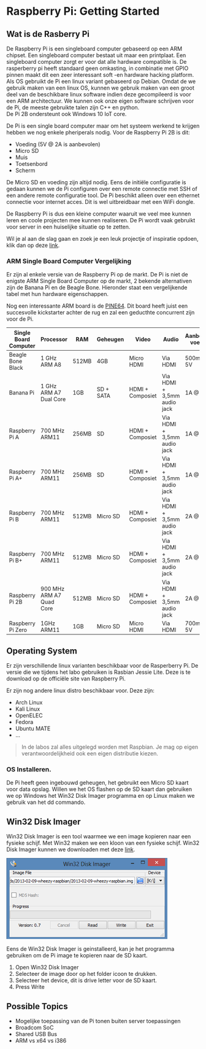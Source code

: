 # Raspberry Pi: Getting Started
## Wat is de Rasberry Pi

De Raspberry Pi is een singleboard computer gebaseerd op een ARM chipset. Een
singleboard computer bestaat uit maar een printplaat. Een singleboard computer
zorgt er voor dat alle hardware compatible is. De rasperberry pi heeft
standaard geen omkasting, in combinatie met GPIO pinnen maakt dit een zeer
interessant soft -en hardware hacking platform. Als OS gebruikt de Pi een linux
variant gebaseerd op Debian. Omdat de we gebruik maken van een linux OS, kunnen
we gebruik maken van een groot deel van de beschikbare linux software indien
deze gecompileerd is voor een ARM architectuur. We kunnen ook onze eigen 
software schrijven voor de Pi, de meeste gebruikte talen zijn C++ en python.  
De Pi 2B ondersteunt ook Windows 10 IoT core. 

De Pi is een single board computer maar om het systeem werkend te krijgen 
hebben we nog enkele pheriperals nodig. Voor de Raspberry Pi 2B is dit:
* Voeding (5V @ 2A is aanbevolen)
* Micro SD
* Muis 
* Toetsenbord
* Scherm

De Micro SD en voeding zijn altijd nodig. Eens de initiële configuratie is
gedaan kunnen we de Pi configuren over een remote connectie met SSH of een 
andere remote configuratie tool. De Pi beschikt alleen over een ethernet 
connectie voor internet acces. Dit is wel uitbreidbaar met een WiFi dongle.

De Raspberry Pi is dus een kleine computer waaruit we veel mee kunnen leren en
coole projecten mee kunnen realiseren. De Pi wordt vaak gebruikt voor server in
een huiselijke situatie op te zetten.

Wil je al aan de slag gaan en zoek je een leuk projectje of inspiratie opdoen,
klik dan op deze [link](https://hackaday.io/search?term=Raspberry+PI).


### ARM Single Board Computer Vergelijking
Er zijn al enkele versie van de Raspberry Pi op de markt. De Pi is niet de
enigste ARM Single Board Computer op de markt, 2 bekende alternativen zijn de
Banana Pi en de Beagle Bone. Hieronder staat een vergelijkende tabel met hun
hardware eigenschappen.

Nog een interessante ARM board is de [PINE64](http://pine64.com/). Dit board
heeft juist een succesvolle kickstarter achter de rug en zal een geducthte
concurrent zijn voor de Pi. 

|Single Board Computer   |Processor                |RAM   |Geheugen  |Video            |Audio                       |Aanbevolen voeding |
|---                     |---                      |---   |---       |---              |---                         |---                |
|Beagle Bone Black       |1 GHz ARM A8             |512MB |4GB       |Micro HDMI       |Via HDMI                    |500mA @ 5V         |
|Banana Pi               |1 GHz ARM A7 Dual Core   |1GB   |SD + SATA |HDMI + Composiet |Via HDMI + 3,5mm audio jack |1A @ 5V            |
|Raspberry Pi A          |700 MHz ARM11            |256MB |SD        |HDMI + Composiet |Via HDMI + 3,5mm audio jack |1A @ 5V            |
|Raspberry Pi A+         |700 MHz ARM11            |256MB |SD        |HDMI + Composiet |Via HDMI + 3,5mm audio jack |1A @ 5V            |
|Raspberry Pi B          |700 MHz ARM11            |512MB |Micro SD  |HDMI + Composiet |Via HDMI + 3,5mm audio jack |2A @ 5V            |
|Raspberry Pi B+         |700 MHz ARM11            |512MB |Micro SD  |HDMI + Composiet |Via HDMI + 3,5mm audio jack |2A @ 5V            |
|Raspberry Pi 2B         |900 MHz ARM A7 Quad Core |512MB |Micro SD  |HDMI + Composiet |Via HDMI + 3,5mm audio jack |2A @ 5V            |
|Raspberry Pi Zero       |1GHz ARM11               |1GB   |Micro SD  |Micro HDMI       |Via HDMI                    |700mA @ 5V         |

## Operating System

Er zijn verschillende linux varianten beschikbaar voor de Rasperberry Pi. De
versie die we tijdens het labo gebruiken is Rasbian Jessie Lite.
Deze is te download op de officiële site van Raspberry Pi.

Er zijn nog andere linux distro beschikbaar voor. Deze zijn:
* Arch Linux
* Kali Linux
* OpenELEC
* Fedora 
* Ubuntu MATE
* ...

> In de labos zal alles uitgelegd worden met Raspbian. Je mag op
> eigen verantwoordelijkheid ook een eigen distributie kiezen.

### OS Installeren.
De Pi heeft geen ingebouwd geheugen, het gebruikt een Micro SD kaart voor data
opslag. Willen we het OS flashen op de SD kaart dan gebruiken we op Windows het
Win32 Disk Imager programma en op Linux maken we gebruik van het dd commando.

## Win32 Disk Imager
Win32 Disk Imager is een tool waarmee we een image kopieren naar een fysieke
schijf. Met Win32 maken we een kloon van een fysieke schijf. Win32 Disk Imager
kunnen we downloaden met deze
[link](http://sourceforge.net/projects/win32diskimager/).

![Win32 Disk Imager](images/win32_disk_imager.png)

Eens de Win32 Disk Imager is geinstalleerd, kan je het programma gebruiken om
de Pi image te kopieren naar de SD kaart.

1. Open Win32 Disk Imager 
2. Selecteer de image door op het folder icoon te drukken.
3. Selecteer het device, dit is drive letter voor de SD kaart.
4. Press Write

## Possible Topics
* Mogelijke toepassing van de Pi tonen buiten server toepassingen
* Broadcom SoC
* Shared USB Bus
* ARM vs x64 vs i386 


